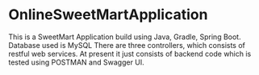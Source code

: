 # OnlineSweetMartApplication
This is a SweetMart Application build using Java, Gradle, Spring Boot.
Database used is MySQL
There are three controllers, which consists of restful web services.
At present it just consists of backend code which is tested using POSTMAN and Swagger UI.
